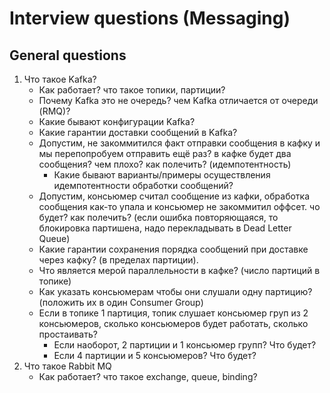 # Interview questions (Messaging)

## General questions
1. Что такое Kafka?
   - Как работает? что такое топики, партиции?
   - Почему Kafka это не очередь? чем Kafka отличается от очереди (RMQ)?
   - Какие бывают конфигурации Kafka?
   - Какие гарантии доставки сообщений в Kafka?
   - Допустим, не закоммитился факт отправки сообщения в кафку и мы перепопробуем отправить ещё раз? в кафке будет два сообщения? чем плохо? как полечить? (идемпотентность)
     - Какие бывают варианты/примеры осуществления идемпотентности обработки сообщений?
   - Допустим, консьюмер считал сообщение из кафки, обработка сообщения как-то упала и консьюмер не закоммитил оффсет. чо будет? как полечить? (если ошибка повторяющаяся, то блокировка партишена, надо перекладывать в Dead Letter Queue)
   - Какие гарантии сохранения порядка сообщений при доставке через кафку? (в пределах партиции).
   - Что является мерой параллельности в кафке? (число партиций в топике)
   - Как указать консьюмерам чтобы они слушали одну партицию? (положить их в один Consumer Group)
   - Если в топике 1 партиция, топик слушает консьюмер груп из 2 консьюмеров, сколько консьюмеров будет работать, сколько простаивать? 
     - Если наоборот, 2 партиции и 1 консьюмер групп? Что будет? 
     - Если 4 партиции и 5 консьюмеров? Что будет?
2. Что такое Rabbit MQ
   - Как работает? что такое exchange, queue, binding?